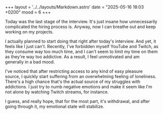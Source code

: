 +++
layout = '../../layouts/Markdown.astro'
date = "2025-05-16 18:03 +0200"
mood = 6
+++

Today was the last stage of the interview. It's just insane how unnecessarily complicated the hiring process is. Anyway, now I can breathe out and keep working on my projects.

I actually planned to start doing that right after today's interview. And yet, it feels like I just can't. Recently, I've forbidden myself YouTube and Twitch, as they consume way too much time, and I can't seem to limit my time on them as they're way too addictive. As a result, I feel unmotivated and am generally in a bad mood.

I've noticed that after restricting access to any kind of easy pleasure source, I quickly start suffering from an overwhelming feeling of loneliness. There's a high chance that's the actual source of my struggles with addictions. I just try to numb negative emotions and make it seem like I'm not alone by watching Twitch streams, for instance.

I guess, and really hope, that for the most part, it's withdrawal, and after going through it, my emotional state will stabilize.